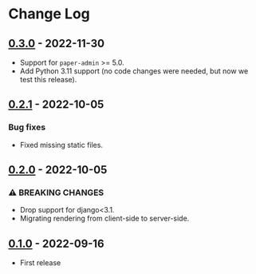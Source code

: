 # Change Log

## [0.3.0](https://github.com/dldevinc/paper-streamfield/tree/v0.3.0) - 2022-11-30

-   Support for `paper-admin` >= 5.0.
-   Add Python 3.11 support (no code changes were needed, but now we test this release).

## [0.2.1](https://github.com/dldevinc/paper-streamfield/tree/v0.2.1) - 2022-10-05

### Bug fixes

-   Fixed missing static files.

## [0.2.0](https://github.com/dldevinc/paper-streamfield/tree/v0.2.0) - 2022-10-05

### ⚠ BREAKING CHANGES

-   Drop support for django<3.1.
-   Migrating rendering from client-side to server-side.

## [0.1.0](https://github.com/dldevinc/paper-streamfield/tree/v0.1.0) - 2022-09-16

-   First release
